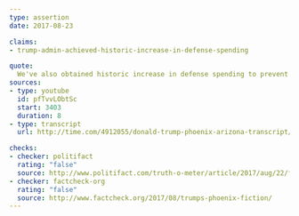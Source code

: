 ```yaml
---
type: assertion
date: 2017-08-23

claims:
- trump-admin-achieved-historic-increase-in-defense-spending

quote:
  We've also obtained historic increase in defense spending to prevent and deter conflict.
sources:
- type: youtube
  id: pfTvvLObtSc
  start: 3403
  duration: 8
- type: transcript
  url: http://time.com/4912055/donald-trump-phoenix-arizona-transcript/

checks:
- checker: politifact
  rating: "false"
  source: http://www.politifact.com/truth-o-meter/article/2017/aug/22/fact-checking-president-donald-trumps-campaign-ral/
- checker: factcheck-org
  rating: "false"
  source: http://www.factcheck.org/2017/08/trumps-phoenix-fiction/
---
```

